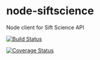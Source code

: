 # node-siftscience
Node client for Sift Science API

[![Build Status](https://travis-ci.org/officert/node-siftscience.svg?branch=master)](https://travis-ci.org/officert/node-siftscience)

[![Coverage Status](https://coveralls.io/repos/github/officert/node-siftscience/badge.svg?branch=master)](https://coveralls.io/github/officert/node-siftscience?branch=master)
